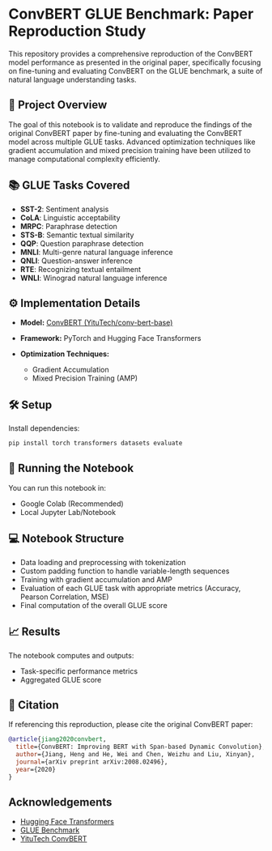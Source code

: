 # ConvBERT GLUE Benchmark: Paper Reproduction Study

This repository provides a comprehensive reproduction of the ConvBERT model performance as presented in the original paper, specifically focusing on fine-tuning and evaluating ConvBERT on the GLUE benchmark, a suite of natural language understanding tasks.

## 📌 Project Overview

The goal of this notebook is to validate and reproduce the findings of the original ConvBERT paper by fine-tuning and evaluating the ConvBERT model across multiple GLUE tasks. Advanced optimization techniques like gradient accumulation and mixed precision training have been utilized to manage computational complexity efficiently.

## 📚 GLUE Tasks Covered

* **SST-2**: Sentiment analysis
* **CoLA**: Linguistic acceptability
* **MRPC**: Paraphrase detection
* **STS-B**: Semantic textual similarity
* **QQP**: Question paraphrase detection
* **MNLI**: Multi-genre natural language inference
* **QNLI**: Question-answer inference
* **RTE**: Recognizing textual entailment
* **WNLI**: Winograd natural language inference

## ⚙️ Implementation Details

* **Model:** [ConvBERT (YituTech/conv-bert-base)](https://huggingface.co/YituTech/conv-bert-base)
* **Framework:** PyTorch and Hugging Face Transformers
* **Optimization Techniques:**

  * Gradient Accumulation
  * Mixed Precision Training (AMP)

## 🛠️ Setup

Install dependencies:

```bash
pip install torch transformers datasets evaluate
```

## 🚀 Running the Notebook

You can run this notebook in:

* Google Colab (Recommended)
* Local Jupyter Lab/Notebook

## 💻 Notebook Structure

* Data loading and preprocessing with tokenization
* Custom padding function to handle variable-length sequences
* Training with gradient accumulation and AMP
* Evaluation of each GLUE task with appropriate metrics (Accuracy, Pearson Correlation, MSE)
* Final computation of the overall GLUE score

## 📈 Results

The notebook computes and outputs:

* Task-specific performance metrics
* Aggregated GLUE score

## 📜 Citation

If referencing this reproduction, please cite the original ConvBERT paper:

```bibtex
@article{jiang2020convbert,
  title={ConvBERT: Improving BERT with Span-based Dynamic Convolution},
  author={Jiang, Heng and He, Wei and Chen, Weizhu and Liu, Xinyan},
  journal={arXiv preprint arXiv:2008.02496},
  year={2020}
}
```

## Acknowledgements

* [Hugging Face Transformers](https://github.com/huggingface/transformers)
* [GLUE Benchmark](https://gluebenchmark.com/)
* [YituTech ConvBERT](https://huggingface.co/YituTech/conv-bert-base)
